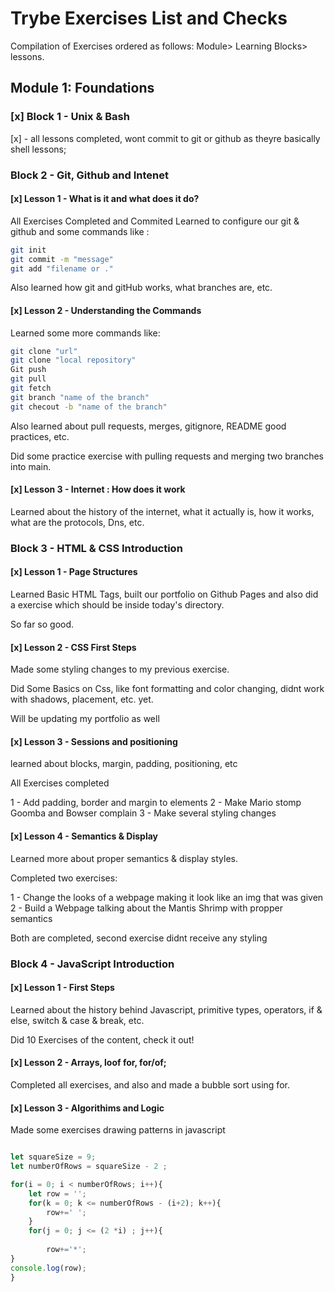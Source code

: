 # Trybe Exercises List and Checks

Compilation of Exercises ordered as follows: Module> Learning Blocks> lessons.

## Module 1: Foundations 

### [x] Block 1 - Unix & Bash

[x] - all lessons completed, wont commit to git or github as theyre basically shell lessons;

### Block 2 - Git, Github and Intenet 

#### [x] Lesson 1 - What is it and what does it do?

All Exercises Completed and Commited Learned to configure our git & github and some commands like :

```sh
git init
git commit -m "message"
git add "filename or ."
```

Also learned how git and gitHub works, what branches are, etc.

#### [x] Lesson 2 - Understanding the Commands

Learned some more commands like:

```sh
git clone "url"
git clone "local repository"
Git push 
git pull
git fetch
git branch "name of the branch"
git checout -b "name of the branch"
```


Also learned about pull requests, merges, gitignore, README good practices, etc.

Did some practice exercise with pulling requests and merging two branches into main. 



#### [x] Lesson 3 - Internet : How does it work

Learned about the history of the internet, what it actually is, how it works, what are the protocols, Dns, etc. 


### Block 3 - HTML & CSS Introduction

#### [x] Lesson 1 - Page Structures 

Learned Basic HTML Tags, built our portfolio on Github Pages and also did a exercise which should be inside today's directory.

So far so good. 

#### [x] Lesson 2 - CSS First Steps

Made some styling changes to my previous exercise. 

Did Some Basics on Css, like font formatting and color changing, didnt work with shadows, placement, etc. yet. 

Will be updating my portfolio as well

#### [x] Lesson 3 - Sessions and positioning

learned about blocks, margin, padding, positioning, etc

All Exercises completed

1 - Add padding, border and margin to elements
2 - Make Mario stomp Goomba and Bowser complain
3 - Make several styling changes 

#### [x] Lesson 4 - Semantics & Display

Learned more about proper semantics & display styles.

Completed two exercises:

1 - Change the looks of a webpage making it look like an img that was given
2 - Build a Webpage talking about the Mantis Shrimp with propper semantics

Both are completed, second exercise didnt receive any styling

### Block 4 - JavaScript Introduction

#### [x] Lesson 1 - First Steps

Learned about the history behind Javascript, primitive types, operators, if & else, switch & case & break, etc.

Did 10 Exercises of the content, check it out!

#### [x] Lesson 2 - Arrays, loof for, for/of;
Completed all exercises, and also and made a bubble sort using for.

#### [x] Lesson 3 - Algorithims and Logic

Made some exercises drawing patterns in javascript 

```javascript

let squareSize = 9;
let numberOfRows = squareSize - 2 ;

for(i = 0; i < numberOfRows; i++){
    let row = '';
    for(k = 0; k <= numberOfRows - (i+2); k++){
        row+=' ';
    }
    for(j = 0; j <= (2 *i) ; j++){
        
        row+='*';
}
console.log(row);
}
```
